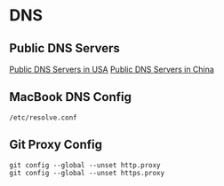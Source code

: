 # DNS

## Public DNS Servers
[Public DNS Servers in USA](https://dnschecker.org/public-dns/us)
[Public DNS Servers in China](https://dnschecker.org/public-dns/cn)

## MacBook DNS Config
```
/etc/resolve.conf
```

## Git Proxy Config
```
git config --global --unset http.proxy
git config --global --unset https.proxy
```
